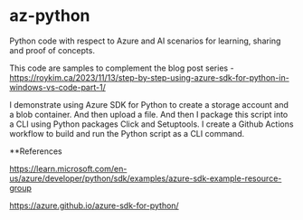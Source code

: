 # az-python
Python code with respect to Azure and AI scenarios for learning, sharing and proof of concepts.

This code are samples to complement the blog post series - https://roykim.ca/2023/11/13/step-by-step-using-azure-sdk-for-python-in-windows-vs-code-part-1/

I demonstrate using Azure SDK for Python to create a storage account and a blob container. And then upload a file. And then I package this script into a CLI using Python packages Click and Setuptools. I create a Github Actions workflow to build and run the Python script as a CLI command.


**References

https://learn.microsoft.com/en-us/azure/developer/python/sdk/examples/azure-sdk-example-resource-group

https://azure.github.io/azure-sdk-for-python/

